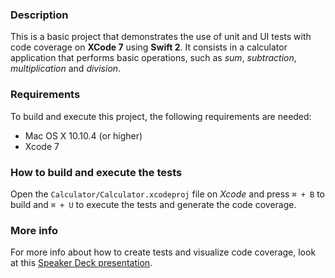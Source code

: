 ### Description
This is a basic project that demonstrates the use of unit and UI tests with code coverage on **XCode 7** using **Swift 2**. It consists in a calculator application that performs basic operations, such as *sum*, *subtraction*, *multiplication* and *division*.

### Requirements
To build and execute this project, the following requirements are needed:
* Mac OS X 10.10.4 (or higher)
* Xcode 7

### How to build and execute the tests
Open the `Calculator/Calculator.xcodeproj` file on *Xcode* and press `⌘ + B` to build and `⌘ + U` to execute the tests and generate the code coverage.

### More info
For more info about how to create tests and visualize code coverage, look at this [Speaker Deck presentation](https://speakerdeck.com/ugocastro/unit-and-ui-tests-with-code-coverage-on-xcode-7-using-swift-2).
